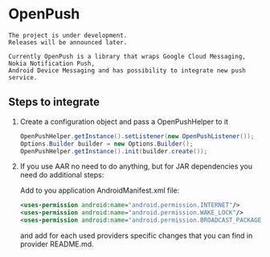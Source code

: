 OpenPush
========
    The project is under development.
    Releases will be announced later.

    Currently OpenPush is a library that wraps Google Cloud Messaging, Nokia Notification Push,
    Android Device Messaging and has possibility to integrate new push service.

Steps to integrate
------------------

1. Create a configuration object and pass a OpenPushHelper to it

    ````java
    OpenPushHelper.getInstance().setListener(new OpenPushListener());
    Options.Builder builder = new Options.Builder();
    OpenPushHelper.getInstance().init(builder.create());
    ````

2. If you use AAR no need to do anything, but for JAR dependencies you need do additional steps:

    Add to you application AndroidManifest.xml file:

    ````xml
    <uses-permission android:name="android.permission.INTERNET"/>
    <uses-permission android:name="android.permission.WAKE_LOCK"/>
    <uses-permission android:name="android.permission.BROADCAST_PACKAGE_REMOVED"/>
    ````

    and add for each used providers specific changes that you can find in provider README.md.
   
